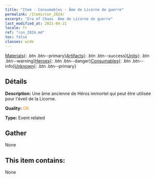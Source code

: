 ```yaml
---
title: "Item - Consumables - Âme de Licorne de guerre"
permalink: /Items/con_2024/
excerpt: "Era of Chaos  Âme de Licorne de guerre"
last_modified_at: 2021-04-21
locale: fr
ref: "con_2024.md"
toc: false
classes: wide
---
```

 [Materials](/fr/Items/){: .btn .btn--primary}[Artifacts](/fr/Items/Artifacts/){: .btn .btn--success}[Units](/fr/Items/Units/){: .btn .btn--warning}[Heroes](/fr/Items/Heroes/){: .btn .btn--danger}[Consumables](/fr/Items/Consumables/){: .btn .btn--info}[Unknown](/fr/Items/Unknown/){: .btn .btn--primary}

## Détails
 **Description:** Une âme ancienne de Héros immortel qui peut être utilisée pour l'éveil de la Licorne.

 **Quality:** <span style="color: #FF8C00">OK</span>

 **Type:** Event related

## Gather

  None

## This item contains:

  None

